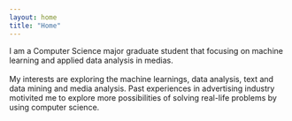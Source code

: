 ```yaml
---
layout: home
title: "Home"
---
```

I am a Computer Science major graduate student that focusing on machine learning and applied data analysis in medias. 
<br>
<br>
My interests are exploring the machine learnings, data analysis, text and data mining and media analysis. Past experiences in advertising industry motivited me to explore more possibilities of solving real-life problems by using computer science. 
